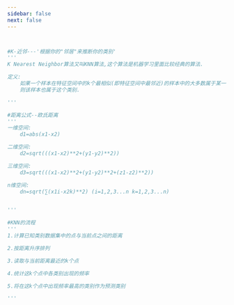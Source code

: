 ```yaml
---
sidebar: false
next: false
---
```

<BlogInfo/>






```python


#K-近邻---'根据你的"邻居"来推断你的类别'
'''
K Nearest Neighbor算法又叫KNN算法,这个算法是机器学习里面比较经典的算法.

定义:
    如果一个样本在特征空间中的k个最相似(即特征空间中最邻近)的样本中的大多数属于某一个类别,
    则该样本也属于这个类别.

'''

#距离公式--欧氏距离
'''
一维空间:
    d1=abs(x1-x2)

二维空间:
    d2=sqrt(((x1-x2)**2+(y1-y2)**2))

三维空间:
    d3=sqrt(((x1-x2)**2+(y1-y2)**2+(z1-z2)**2))

n维空间:
    dn=sqrt(∑(x1i-x2k)**2) (i=1,2,3...n k=1,2,3...n)


'''

#KNN的流程
'''
1.计算已知类别数据集中的点与当前点之间的距离

2.按距离升序排列

3.读取与当前距离最近的k个点

4.统计这k个点中各类别出现的频率

5.将在这k个点中出现频率最高的类别作为预测类别

'''
```






<ActionBox />
        
<style>#top-box {margin-top:0.5rem!important;}</style>